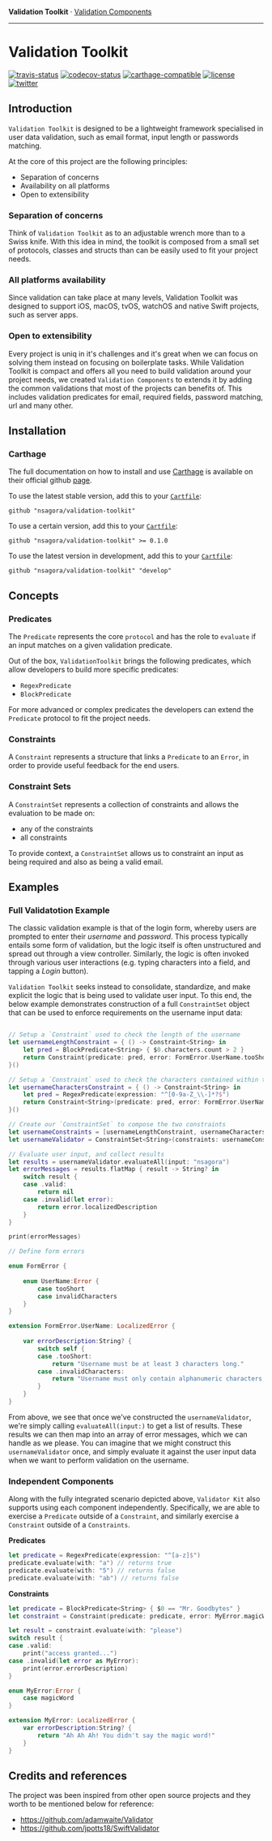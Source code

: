 __Validation Toolkit__ · [Validation Components][validation-components]

[validation-toolkit]: https://github.com/nsagora/validation-toolkit
[validation-components]: https://github.com/nsagora/validation-components 

-------

# Validation Toolkit

[![travis-status]][travis-overview] [![codecov-status]][codecov-overview] [![carthage-compatible]][carthage-overview] [![license]][license-overview] [![twitter]][twitter-overview]

[license]: https://img.shields.io/badge/license-Apache%20License%202.0-blue.svg?style=flat
[license-overview]: http://choosealicense.com/licenses/apache-2.0/

[twitter]: https://img.shields.io/badge/twitter-%40nsgaora-blue.svg?style=flat
[twitter-overview]: https://twitter.com/nsagora

[travis-status]: https://travis-ci.org/nsagora/validation-toolkit.svg?branch=develop
[travis-overview]: https://travis-ci.org/nsagora/validation-toolkit

[codecov-status]: https://codecov.io/gh/nsagora/validation-toolkit/branch/develop/graph/badge.svg
[codecov-overview]: https://codecov.io/gh/nsagora/validation-toolkit 

[carthage-compatible]: https://img.shields.io/badge/carthage-compatible-4BC51D.svg?style=flat
[carthage-overview]: https://github.com/Carthage/Carthage

## Introduction

`Validation Toolkit` is designed to be a lightweight framework specialised in user data validation, such as email format, input length or passwords matching.

At the core of this project are the following principles:

- Separation of concerns
- Availability on all platforms 
- Open to extensibility

### Separation of concerns

Think of `Validation Toolkit` as to an adjustable wrench more than to a Swiss knife. 
With this idea in mind, the toolkit is composed from a small set of protocols, classes and structs than can be easily used to fit your project needs.

### All platforms availability

Since validation can take place at many levels, Validation Toolkit was designed to support iOS, macOS, tvOS, watchOS and native Swift projects, such as server apps.

### Open to extensibility

Every project is uniq in it's challenges and it's great when we can focus on solving them instead on focusing on boilerplate tasks. 
While Validation Toolkit is compact and offers all you need to build validation around your project needs, we created `Validation Components` to extends it by adding the common validations that most of the projects can benefits of.
This includes validation predicates for email, required fields, password matching, url and many other.     

## Installation

### Carthage

The full documentation on how to install and use [Carthage][carthage] is available on their official github [page][carthage].

To use the latest stable version, add this to your [`Cartfile`][carthage-cartfile]:

``` 
github "nsagora/validation-toolkit" 
```

To use a certain version, add this to your [`Cartfile`][carthage-cartfile]:

``` 
github "nsagora/validation-toolkit" >= 0.1.0 
```

To use the latest version in development, add this to your [`Cartfile`][carthage-cartfile]:

``` 
github "nsagora/validation-toolkit" "develop" 
```

[carthage]: https://github.com/Carthage/Carthage
[carthage-cartfile]: https://github.com/Carthage/Carthage/blob/master/Documentation/Artifacts.md#cartfile

## Concepts

### Predicates

The `Predicate` represents the core `protocol` and has the role to `evaluate` if an input matches on a given validation predicate.

Out of the box, `ValidationToolkit` brings the following predicates, which allow developers to build more specific predicates:
- `RegexPredicate`
- `BlockPredicate`

For more advanced or complex predicates the developers can extend the `Predicate` protocol to fit the project needs.

### Constraints

A `Constraint` represents a structure that links a `Predicate` to an `Error`, in order to provide useful feedback for the end users.

### Constraint Sets

A `ConstraintSet` represents a collection of constraints and allows the evaluation to be made on:
- any of the constraints
- all constraints

To provide context, a `ConstraintSet` allows us to constraint an input as being required and also as being a valid email.

## Examples

### Full Validatotion Example

The classic validation example is that of the login form, whereby users are prompted to enter their *username* and *password*. This process typically entails some form of validation, but the logic itself is often unstructured and spread out through a view controller. Similarly, the logic is often invoked through various user interactions (e.g. typing characters into a field, and tapping a *Login* button).

`Validation Toolkit` seeks instead to consolidate, standardize, and make explicit the logic that is being used to validate user input. To this end, the below example demonstrates construction of a full `ConstraintSet` object that can be used to enforce requirements on the username input data:

```swift

// Setup a `Constraint` used to check the length of the username
let usernameLengthConstraint = { () -> Constraint<String> in
    let pred = BlockPredicate<String> { $0.characters.count > 2 }
    return Constraint(predicate: pred, error: FormError.UserName.tooShort)
}()

// Setup a `Constraint` used to check the characters contained within the username
let usernameCharactersConstraint = { () -> Constraint<String> in
    let pred = RegexPredicate(expression: "^[0-9a-Z_\\-]*?$")
    return Constraint<String>(predicate: pred, error: FormError.UserName.invalidCharacters)
}()

// Create our `ConstraintSet` to compose the two constraints
let usernameConstraints = [usernameLengthConstraint, usernameCharactersConstraint];
let usernameValidator = ConstraintSet<String>(constraints: usernameConstraints)

// Evaluate user input, and collect results
let results = usernameValidator.evaluateAll(input: "nsagora")
let errorMessages = results.flatMap { result -> String? in
    switch result {
    case .valid:
        return nil
    case .invalid(let error):
        return error.localizedDescription
    }
}

print(errorMessages)
```

```swift
// Define form errors

enum FormError {
    
    enum UserName:Error {
        case tooShort
        case invalidCharacters
    }
}

extension FormError.UserName: LocalizedError {
    
    var errorDescription:String? {
        switch self {
        case .tooShort:
            return "Username must be at least 3 characters long."
        case .invalidCharacters:
            return "Username must only contain alphanumeric characters, dashes, and underscores."
        }
    }
}
```

From above, we see that once we've constructed the `usernameValidator`, we're simply calling `evaluateAll(input:)` to get a list of results. These results we can then map into an array of error messages, which we can handle as we please. You can imagine that we might construct this `usernameValidator` once, and simply evaluate it against the user input data when we want to perform validation on the username.

### Independent Components

Along with the fully integrated scenario depicted above, `Validator Kit` also supports using each component independently. Specifically, we are able to exercise a `Predicate` outside of a `Constraint`, and similarly exercise a `Constraint` outside of a `Constraints`.

**Predicates**

```swift
let predicate = RegexPredicate(expression: "^[a-z]$")
predicate.evaluate(with: "a") // returns true
predicate.evaluate(with: "5") // returns false
predicate.evaluate(with: "ab") // returns false
```

**Constraints**

```swift
let predicate = BlockPredicate<String> { $0 == "Mr. Goodbytes" }
let constraint = Constraint(predicate: predicate, error: MyError.magicWord)

let result = constraint.evaluate(with: "please")
switch result {
case .valid:
    print("access granted...")
case .invalid(let error as MyError):
    print(error.errorDescription)
}
```

```swift
enum MyError:Error {
    case magicWord
}

extension MyError: LocalizedError {
    var errorDescription:String? {
        return "Ah Ah Ah! You didn't say the magic word!"
    }
}
```
## Credits and references

The project was been inspired from other open source projects and they worth to be mentioned below for reference:

- https://github.com/adamwaite/Validator
- https://github.com/jpotts18/SwiftValidator
